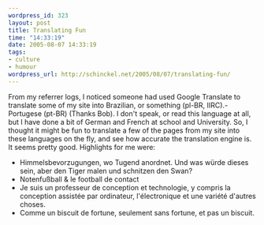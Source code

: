 ```yaml
--- 
wordpress_id: 323
layout: post
title: Translating Fun
time: "14:33:19"
date: 2005-08-07 14:33:19
tags: 
- culture
- humour
wordpress_url: http://schinckel.net/2005/08/07/translating-fun/
---
```

From my referrer logs, I noticed someone had used Google Translate to translate some of my site into Brazilian, or something (pl-BR, IIRC).-Portugese (pt-BR) (Thanks Bob). I don't speak, or read this language at all, but I have done a bit of German and French at school and University. So, I thought it might be fun to translate a few of the pages from my site into these languages on the fly, and see how accurate the translation engine is. It seems pretty good. Highlights for me were: 

  * Himmelsbevorzugungen, wo Tugend anordnet. Und was würde dieses sein, aber den Tiger malen und schnitzen den Swan? 
  * Notenfußball & le football de contact
  * Je suis un professeur de conception et technologie, y compris la conception assistée par ordinateur, l'électronique et une variété d'autres choses.
  * Comme un biscuit de fortune, seulement sans fortune, et pas un biscuit.

